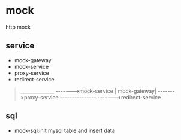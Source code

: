 # mock
http mock
## service
* mock-gateway
* mock-service
* proxy-service
* redirect-service
> ______________     ------->mock-service
> | mock-gateway|    ------->proxy-service
> ---------------    ------->redirect-service
## sql
* mock-sql:init mysql table and insert data
